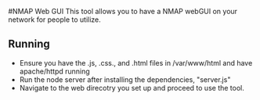 #NMAP Web GUI
This tool allows you to have a NMAP webGUI on your network for people to utilize.

## Running
- Ensure you have the .js, .css., and .html files in /var/www/html and have apache/httpd running
- Run the node server after installing the dependencies, "server.js"
- Navigate to the web direcotry you set up and proceed to use the tool.
